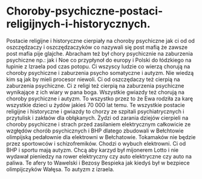# Choroby-psychiczne-postaci-religijnych-i-historycznych.
Postacie religijne i historyczne cierpiały na choroby psychiczne jak ci od od oszczędzaczy i oszczędzaczyków co nazywali się post mafią że zawsze post mafia pije glajche. Abracham też był chory psychicznie na zaburzenia psychiczne np.: jak i Noe co przypłynoł do europy i Polski do łódzkiego na łupinie z Izraela pod czas potopu. Ci wszyscy ludzie co wierzą chorują na choroby psychiczne i zaburzenia psycho somatyczne i autyzm. Nie wiedzą kim są jak by mieli procesor niewoli. Ci od oszczędaczy też cierpią na zaburzenia psychiczne. Ci z religi też cierpią na zaburzenia psychiczne wynikające z ich wiary w pana boga. 
Wszystkie gwiazdy też chorują na choroby psychiczne i autyzm. To wszystko przez to że Ewa rodziła za karę wszystkie dzieci u żydów jakieś 70 000 lat temu. Te wszystkie postacie religijne i historyczne i gwiazdy to chorzy ze szpitali psychiatrycznych i przytulisk i zakłaów dla obłąkanych. 
Żydzi od zarania dziejów cierpieli na choroby psychiczne i strach przed zasilaniem elektrycznym całkowicie ze wzgłędów chorób psychicznych i BHP dlatego zbudowali w Bełchtowie olimpijską pedałownie dla elektrowni w Bełchatowie. 
Tokamaków nie będzie przez sportowców i schizofremików. Chodzi o wybuch elektrowni. Ci od BHP i sportu mają autyzm. Chcą aby karzyd był mijonerem Lotto i nie wydawał pieniedzy na rower elektryczny czy auto elektryczne czy auto na paliwa. 
Te afery to Wawelski i Bezosy Bespieka jak kiedyś był w bezpiece olimpijczyków Wałęsa. To autyzm z izraela. 
